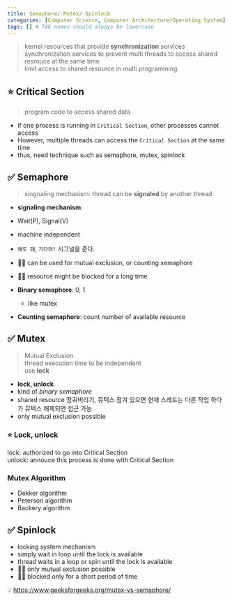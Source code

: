```yaml
---
title: Semaphore/ Mutex/ Spinlock
categories: [Computer Science, Computer Architecture/Operating System]
tags: [] # TAG names should always be lowercase
---
```


> kernel resources that provide **synchronization** services <br>
> synchronization services to prevent multi threads to access shared resrouce at the same time <br>
> limit access to shared resource in multi programming <br>

## ⭐️ Critical Section

> program code to access shared data <br>

- if one process is running in `Critical Section`, other processes cannot access
- However, multiple threads can access the `Critical Section` at the same time
- thus, need technique such as semaphore, mutex, spinlock

## ✅ Semaphore

> singnaling mechanism: thread can be **signaled** by another thread <br>

- **signaling mechanism**
- Wait(P), Signal(V) <br>
- machine independent <br>
- `해도 돼`, `기다려!` 시그널을 준다.
- 👍🏻 can be used for mutual exclusion, or counting semaphore
- 👎🏻 resource might be blocked for a long time

- **Binary semaphore**: 0, 1
  - like mutex
- **Counting semaphore**: count number of available resource

## ✅ Mutex

> Mutual Exclusion <br>
> thread execution time to be independent <br>
> use **lock**

- **lock, unlock** <br>
- kind of _binary semaphore_
- shared resource 잠궈버리기, 뮤텍스 잠겨 있으면 현재 스레드는 다른 작업 하다가 뮤텍스 해제되면 접근 가능
- only mutual exclusion possible

### ⭐️ Lock, unlock

lock: authorized to go into Critical Section <br>
unlock: annouce this process is done with Critical Section <br>

### Mutex Algorithm

- Dekker algorithm
- Peterson algorithm
- Backery algorithm

## ✅ Spinlock

- locking system mechanism
- simply wait in loop until the lock is available
- thread waits in a loop or spin until the lock is available
- 👍🏻 only mutual exclusion possible
- 👍🏻 blocked only for a short period of time

💡 <https://www.geeksforgeeks.org/mutex-vs-semaphore/> <br>
